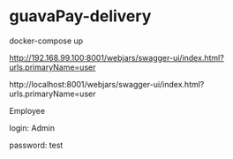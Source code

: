 # guavaPay-delivery

docker-compose up

http://192.168.99.100:8001/webjars/swagger-ui/index.html?urls.primaryName=user

http://localhost:8001/webjars/swagger-ui/index.html?urls.primaryName=user

Employee

login: Admin

password: test
